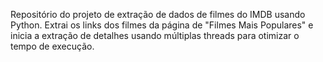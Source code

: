 Repositório do projeto de extração de dados de filmes do IMDB usando Python.
Extrai os links dos filmes da página de "Filmes Mais Populares" e inicia a extração de detalhes usando múltiplas threads para otimizar o tempo de execução.
